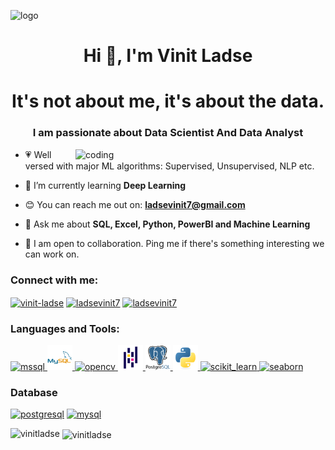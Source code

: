 ![logo](https://mir-s3-cdn-cf.behance.net/project_modules/max_1200/79731568097599.5b50bca477735.jpg)
<h1 align="center">Hi 👋, I'm Vinit Ladse</h1>
<h1 align="center">It's not about me, it's about the data.</h1>
<h3 align="center">I am passionate about Data Scientist And Data Analyst</h3>

<img align="right" alt="coding" width="400" src="https://user-images.githubusercontent.com/55389276/140866485-8fb1c876-9a8f-4d6a-98dc-08c4981eaf70.gif">

- 💗 Well versed with major ML algorithms: Supervised, Unsupervised, NLP etc.

- 🌱 I’m currently learning **Deep Learning**

- 😊 You can reach me out on: **ladsevinit7@gmail.com**

- 💬 Ask me about **SQL, Excel, Python, PowerBI and Machine Learning**

- 🙌 I am open to collaboration. Ping me if there's something interesting we can work on.



<h3 align="left">Connect with me:</h3>
<p align="left">
<a href="https://linkedin.com/in/vinit-ladse" target="blank"><img align="center" src="https://raw.githubusercontent.com/rahuldkjain/github-profile-readme-generator/master/src/images/icons/Social/linked-in-alt.svg" alt="vinit-ladse" height="30" width="40" /></a>
<a href="https://www.hackerrank.com/ladsevinit7" target="blank"><img align="center" src="https://raw.githubusercontent.com/rahuldkjain/github-profile-readme-generator/master/src/images/icons/Social/hackerrank.svg" alt="ladsevinit7" height="30" width="40" /></a>
<a href="https://www.leetcode.com/ladsevinit7" target="blank"><img align="center" src="https://raw.githubusercontent.com/rahuldkjain/github-profile-readme-generator/master/src/images/icons/Social/leet-code.svg" alt="ladsevinit7" height="30" width="40" /></a>
</p>

<h3 align="left">Languages and Tools:</h3>
<p align="left"> <a href="https://www.microsoft.com/en-us/sql-server" target="_blank" rel="noreferrer"> <img src="https://www.svgrepo.com/show/303229/microsoft-sql-server-logo.svg" alt="mssql" width="40" height="40"/> </a> <a href="https://www.mysql.com/" target="_blank" rel="noreferrer"> <img src="https://raw.githubusercontent.com/devicons/devicon/master/icons/mysql/mysql-original-wordmark.svg" alt="mysql" width="40" height="40"/> </a> <a href="https://opencv.org/" target="_blank" rel="noreferrer"> <img src="https://www.vectorlogo.zone/logos/opencv/opencv-icon.svg" alt="opencv" width="40" height="40"/> </a> <a href="https://pandas.pydata.org/" target="_blank" rel="noreferrer"> <img src="https://raw.githubusercontent.com/devicons/devicon/2ae2a900d2f041da66e950e4d48052658d850630/icons/pandas/pandas-original.svg" alt="pandas" width="40" height="40"/> </a> <a href="https://www.postgresql.org" target="_blank" rel="noreferrer"> <img src="https://raw.githubusercontent.com/devicons/devicon/master/icons/postgresql/postgresql-original-wordmark.svg" alt="postgresql" width="40" height="40"/> </a> <a href="https://www.python.org" target="_blank" rel="noreferrer"> <img src="https://raw.githubusercontent.com/devicons/devicon/master/icons/python/python-original.svg" alt="python" width="40" height="40"/> </a> <a href="https://scikit-learn.org/" target="_blank" rel="noreferrer"> <img src="https://upload.wikimedia.org/wikipedia/commons/0/05/Scikit_learn_logo_small.svg" alt="scikit_learn" width="40" height="40"/> </a> <a href="https://seaborn.pydata.org/" target="_blank" rel="noreferrer"> <img src="https://seaborn.pydata.org/_images/logo-mark-lightbg.svg" alt="seaborn" width="40" height="40"/> </a> </p>



<h3>Database</h3>

<a href="https://www.MyQL.com/" target="_blank"><img src="https://img.shields.io/badge/-postgresql-white?logo=postgresql&logoColor=4169E1&style=for-the-badge" alt="postgresql"/></a>
<a href="https://www.postgresql.org/" target="_blank"><img src="https://img.shields.io/badge/-mysql-white?logo=mysql&logoColor=4479A1&style=for-the-badge" alt="mysql"/></a>


<p><img align="left" src="https://github-readme-stats.vercel.app/api/top-langs?username=vinitladse&show_icons=true&locale=en&layout=compact" alt="vinitladse" /></p>


<p>&nbsp;<img align="center" src="https://github-readme-stats.vercel.app/api?username=vinitladse&show_icons=true&locale=en" alt="vinitladse" /></p>



